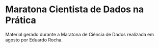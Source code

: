 # Maratona Cientista de Dados na Prática

Material gerado durante a Maratona de Ciência de Dados realizada em agosto por Eduardo Rocha.